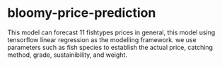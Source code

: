 # bloomy-price-prediction

This model can forecast 11 fishtypes prices in general, this model using tensorflow linear regression as the modelling framework. we use parameters such as fish species to establish the actual price, catching method, grade, sustainibility, and weight.